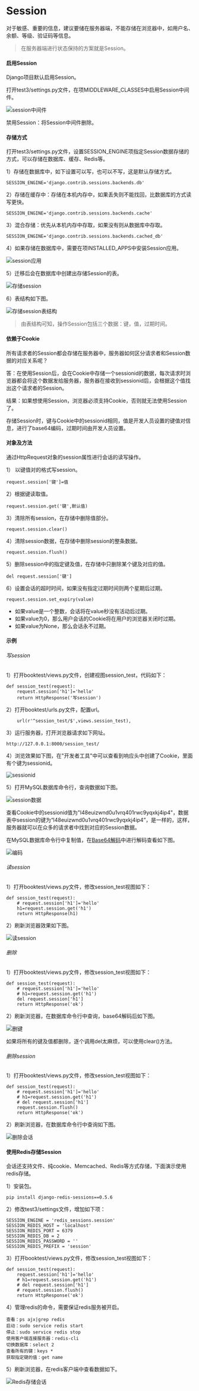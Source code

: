 # Session

对于敏感、重要的信息，建议要储在服务器端，不能存储在浏览器中，如用户名、余额、等级、验证码等信息。

> 在服务器端进行状态保持的方案就是Session。

#### 启用Session

Django项目默认启用Session。

打开test3/settings.py文件，在项MIDDLEWARE_CLASSES中启用Session中间件。

![session中间件](img/p6_2_1.png)

禁用Session：将Session中间件删除。

#### 存储方式

打开test3/settings.py文件，设置SESSION_ENGINE项指定Session数据存储的方式，可以存储在数据库、缓存、Redis等。

1）存储在数据库中，如下设置可以写，也可以不写，这是默认存储方式。

```
SESSION_ENGINE='django.contrib.sessions.backends.db'
```

2）存储在缓存中：存储在本机内存中，如果丢失则不能找回，比数据库的方式读写更快。

```
SESSION_ENGINE='django.contrib.sessions.backends.cache'
```

3）混合存储：优先从本机内存中存取，如果没有则从数据库中存取。

```
SESSION_ENGINE='django.contrib.sessions.backends.cached_db'
```

4）如果存储在数据库中，需要在项INSTALLED_APPS中安装Session应用。

![session应用](img/p6_2_2.png)

5）迁移后会在数据库中创建出存储Session的表。

![存储session](img/p6_2_3.png)

6）表结构如下图。

![存储session表结构](img/p6_2_4.png)

> 由表结构可知，操作Session包括三个数据：键，值，过期时间。

#### 依赖于Cookie

所有请求者的Session都会存储在服务器中，服务器如何区分请求者和Session数据的对应关系呢？

答：在使用Session后，会在Cookie中存储一个sessionid的数据，每次请求时浏览器都会将这个数据发给服务器，服务器在接收到sessionid后，会根据这个值找出这个请求者的Session。

结果：如果想使用Session，浏览器必须支持Cookie，否则就无法使用Session了。

存储Session时，键与Cookie中的sessionid相同，值是开发人员设置的键值对信息，进行了base64编码，过期时间由开发人员设置。

#### 对象及方法

通过HttpRequest对象的session属性进行会话的读写操作。

1） 以键值对的格式写session。

```
request.session['键']=值
```

2）根据键读取值。

```
request.session.get('键',默认值)
```

3）清除所有session，在存储中删除值部分。

```
request.session.clear()
```

4）清除session数据，在存储中删除session的整条数据。

```
request.session.flush()
```

5）删除session中的指定键及值，在存储中只删除某个键及对应的值。

```
del request.session['键']
```

6）设置会话的超时时间，如果没有指定过期时间则两个星期后过期。

```
request.session.set_expiry(value)
```

- 如果value是一个整数，会话将在value秒没有活动后过期。
- 如果value为0，那么用户会话的Cookie将在用户的浏览器关闭时过期。
- 如果value为None，那么会话永不过期。

#### 示例

###### 写session

1）打开booktest/views.py文件，创建视图session_test，代码如下：

```
def session_test(request):
    request.session['h1']='hello'
    return HttpResponse('写session')
```

2）打开booktest/urls.py文件，配置url。

```
    url(r'^session_test/$',views.session_test),
```

3）运行服务器，打开浏览器请求如下网址。

```
http://127.0.0.1:8000/session_test/
```

4）浏览效果如下图，在"开发者工具"中可以查看到响应头中创建了Cookie，里面有个键为sessionid。

![sessionid](img/p6_2_5.png)

5）打开MySQL数据库命令行，查询数据如下图。

![session数据](img/p6_2_6.png)

查看Cookie中的sessionid值为"l48euizwnd0u1vrq401rwc9yqxkj4ip4"，数据表中session的键为“l48euizwnd0u1vrq401rwc9yqxkj4ip4”，是一样的，这样，服务器就可以在众多的请求者中找到对应的Session数据。

在MySQL数据库命令行中复制值，在[Base64解码](http://tool.oschina.net/encrypt?type=3)中进行解码查看如下图。

![编码](img/p6_2_7.png)

###### 读session

1）打开booktest/views.py文件，修改session_test视图如下：

```
def session_test(request):
    # request.session['h1']='hello'
    h1=request.session.get('h1')
    return HttpResponse(h1)
```

2）刷新浏览器效果如下图。

![读session](img/p6_2_8.png)

###### 删除

1）打开booktest/views.py文件，修改session_test视图如下：

```
def session_test(request):
    # request.session['h1']='hello'
    # h1=request.session.get('h1')
    del request.session['h1']
    return HttpResponse('ok')
```

2）刷新浏览器，在数据库命令行中查询，base64解码后如下图。

![删键](img/p6_2_9.png)

如果将所有的键及值都删除，逐个调用del太麻烦，可以使用clear()方法。

###### 删除session

1）打开booktest/views.py文件，修改session_test视图如下：

```
def session_test(request):
    # request.session['h1']='hello'
    # h1=request.session.get('h1')
    # del request.session['h1']
    request.session.flush()
    return HttpResponse('ok')
```

2）刷新浏览器，在数据库命令行中查询如下图。

![删除会话](img/p6_2_10.png)

#### 使用Redis存储Session

会话还支持文件、纯cookie、Memcached、Redis等方式存储，下面演示使用redis存储。

1）安装包。

```
pip install django-redis-sessions==0.5.6
```

2）修改test3/settings文件，增加如下项：

```
SESSION_ENGINE = 'redis_sessions.session'
SESSION_REDIS_HOST = 'localhost'
SESSION_REDIS_PORT = 6379
SESSION_REDIS_DB = 2
SESSION_REDIS_PASSWORD = ''
SESSION_REDIS_PREFIX = 'session'
```

3）打开booktest/views.py文件，修改session_test视图如下：

```
def session_test(request):
    request.session['h1']='hello'
    # h1=request.session.get('h1')
    # del request.session['h1']
    # request.session.flush()
    return HttpResponse('ok')
```

4）管理redis的命令，需要保证redis服务被开启。

```
查看：ps ajx|grep redis
启动：sudo service redis start
停止：sudo service redis stop
使用客户端连接服务器：redis-cli
切换数据库：select 2
查看所有的键：keys *
获取指定键的值：get name
```

5）刷新浏览器，在redis客户端中查看数据如下。

![Redis存储会话](img/p6_2_11.png)
